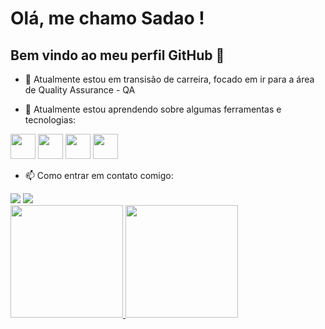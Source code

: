 # Olá, me chamo Sadao ! 
## Bem vindo ao meu perfil GitHub 👋

- 🔭 Atualmente estou em transisão de carreira, focado em ir para a área de Quality Assurance - QA



- 🌱 Atualmente estou aprendendo sobre algumas ferramentas e tecnologias:

<img loading="lazy" src="https://cdn.jsdelivr.net/gh/devicons/devicon/icons/git/git-original.svg" width="40" height="40"/>  <i class="devicon-github-original" width="40" height="40"></i>  <img loading="lazy" src="https://cdn.jsdelivr.net/gh/devicons/devicon@latest/icons/cypressio/cypressio-original.svg" width="40" height="40"/>  <img loading="lazy" src="https://cdn.jsdelivr.net/gh/devicons/devicon@latest/icons/visualstudio/visualstudio-original.svg" width="40" height="40"/>   <img loading="lazy" src="https://cdn.jsdelivr.net/gh/devicons/devicon@latest/icons/javascript/javascript-original.svg" width="40" height="40"/>



- 📫 Como entrar em contato comigo:
<div>
<a href = "sadaott@gmail.com"><img loading="lazy" src="https://img.shields.io/badge/Gmail-D14836?style=for-the-badge&logo=gmail&logoColor=white" target="_blank"></a>
<a href="https://www.linkedin.com/in/sadaott" target="_blank"><img loading="lazy" src="https://img.shields.io/badge/-LinkedIn-%230077B5?style=for-the-badge&logo=linkedin&logoColor=white" target="_blank"></a>   
</div>



<div>
<a href="https://github.com/SadaoTT">
<img loading="lazy" height="180em" src="https://github-readme-stats.vercel.app/api/top-langs/?SadaoTT&layout=compact&langs_count=7&theme=dracula"/>
<img loading="lazy" height="180em" src="https://github-readme-stats.vercel.app/api?SadaoTT&show_icons=true&theme=dracula&include_all_commits=true&count_private=true"/>
</div>
